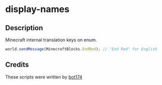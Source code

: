 # display-names

## Description
Minecraft internal translation keys on enum.

```js
world.sendMessage(MinecraftBlocks.EndRod); // "End Rod" for English
```

## Credits
These scripts were written by [bot174](https://github.com/bot174)

